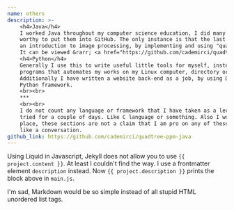 ```yaml
---
name: others
description: >-
    <h4>Java</h4>
    I worked Java throughout my computer science education, I did many assignments with it that not so
    worthy to put them into GitHub. The only instance is that the last data structure assignment was
    an introduction to image processing, by implementing and using "quadtree" tree structure.
    It can be viewed &rarr; <a href="https://github.com/cademirci/quadtree-ppm-java">on GitHub</a>.
    <h4>Python</h4>
    Generally I use this to write useful little tools for myself, instead of Java. I wrote for example,
    programs that automates my works on my Linux computer, directory or file readers, etc.
    Additionally I have written a website back-end as a job, by using Django which is also a
    Python framework.
    <br><br>
    ***
    <br><br>
    I do not count any language or framework that I have taken as a lecture once, or
    tried for a couple of days. Like C language or something. Also I would say this in the first
    place, these sections are not a claim that I am pro on any of these, of course. I wrote these as
    like a conversation.
github_link: https://github.com/cademirci/quadtree-ppm-java
---
```


Using Liquid in Javascript, Jekyll does not allow you to use `{{ project.content }}`. At least I couldn't find the way.
I use a frontmatter element `description` instead. Now `{{ project.description }}` prints the block above in `main.js`.

I'm sad, Markdown would be so simple instead of all stupid HTML unordered list tags.
